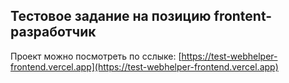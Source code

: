 ## Тестовое задание на позицию frontent-разработчик

Проект можно посмотреть по сслыке: [https://test-webhelper-frontend.vercel.app](https://test-webhelper-frontend.vercel.app)
